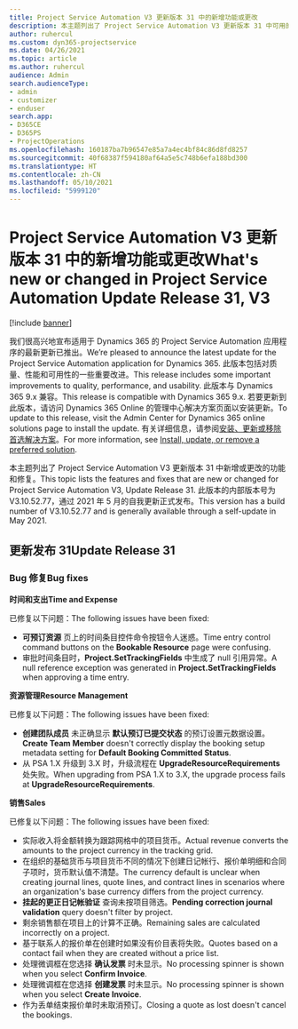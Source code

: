 ```yaml
---
title: Project Service Automation V3 更新版本 31 中的新增功能或更改
description: 本主题列出了 Project Service Automation V3 更新版本 31 中可用的功能和修复。
author: ruhercul
ms.custom: dyn365-projectservice
ms.date: 04/26/2021
ms.topic: article
ms.author: ruhercul
audience: Admin
search.audienceType:
- admin
- customizer
- enduser
search.app:
- D365CE
- D365PS
- ProjectOperations
ms.openlocfilehash: 160187ba7b96547e85a7a4ec4bf84c86d8fd8257
ms.sourcegitcommit: 40f68387f594180af64a5e5c748b6efa188bd300
ms.translationtype: HT
ms.contentlocale: zh-CN
ms.lasthandoff: 05/10/2021
ms.locfileid: "5999120"
---
```

# <a name="whats-new-or-changed-in-project-service-automation-update-release-31-v3"></a><span data-ttu-id="9522d-103">Project Service Automation V3 更新版本 31 中的新增功能或更改</span><span class="sxs-lookup"><span data-stu-id="9522d-103">What's new or changed in Project Service Automation Update Release 31, V3</span></span>

[!include [banner](../includes/psa-now-project-operations.md)]

<span data-ttu-id="9522d-104">我们很高兴地宣布适用于 Dynamics 365 的 Project Service Automation 应用程序的最新更新已推出。</span><span class="sxs-lookup"><span data-stu-id="9522d-104">We’re pleased to announce the latest update for the Project Service Automation application for Dynamics 365.</span></span> <span data-ttu-id="9522d-105">此版本包括对质量、性能和可用性的一些重要改进。</span><span class="sxs-lookup"><span data-stu-id="9522d-105">This release includes some important improvements to quality, performance, and usability.</span></span> <span data-ttu-id="9522d-106">此版本与 Dynamics 365 9.x 兼容。</span><span class="sxs-lookup"><span data-stu-id="9522d-106">This release is compatible with Dynamics 365 9.x.</span></span> <span data-ttu-id="9522d-107">若要更新到此版本，请访问 Dynamics 365 Online 的管理中心解决方案页面以安装更新。</span><span class="sxs-lookup"><span data-stu-id="9522d-107">To update to this release, visit the Admin Center for Dynamics 365 online solutions page to install the update.</span></span> <span data-ttu-id="9522d-108">有关详细信息，请参阅[安装、更新或移除首选解决方案](/power-platform/admin/install-remove-preferred-solution)。</span><span class="sxs-lookup"><span data-stu-id="9522d-108">For more information, see [Install, update, or remove a preferred solution](/power-platform/admin/install-remove-preferred-solution).</span></span>

<span data-ttu-id="9522d-109">本主题列出了 Project Service Automation V3 更新版本 31 中新增或更改的功能和修复。</span><span class="sxs-lookup"><span data-stu-id="9522d-109">This topic lists the features and fixes that are new or changed for Project Service Automation V3, Update Release 31.</span></span> <span data-ttu-id="9522d-110">此版本的内部版本号为 V3.10.52.77，通过 2021 年 5 月的自我更新正式发布。</span><span class="sxs-lookup"><span data-stu-id="9522d-110">This version has a build number of V3.10.52.77 and is generally available through a self-update in May 2021.</span></span>

## <a name="update-release-31"></a><span data-ttu-id="9522d-111">更新发布 31</span><span class="sxs-lookup"><span data-stu-id="9522d-111">Update Release 31</span></span>

### <a name="bug-fixes"></a><span data-ttu-id="9522d-112">Bug 修复</span><span class="sxs-lookup"><span data-stu-id="9522d-112">Bug fixes</span></span>

<span data-ttu-id="9522d-113">**时间和支出**</span><span class="sxs-lookup"><span data-stu-id="9522d-113">**Time and Expense**</span></span>

<span data-ttu-id="9522d-114">已修复以下问题：</span><span class="sxs-lookup"><span data-stu-id="9522d-114">The following issues have been fixed:</span></span>

- <span data-ttu-id="9522d-115">**可预订资源** 页上的时间条目控件命令按钮令人迷惑。</span><span class="sxs-lookup"><span data-stu-id="9522d-115">Time entry control command buttons on the **Bookable Resource** page were confusing.</span></span>
- <span data-ttu-id="9522d-116">审批时间条目时，**Project.SetTrackingFields** 中生成了 null 引用异常。</span><span class="sxs-lookup"><span data-stu-id="9522d-116">A null reference exception was generated in **Project.SetTrackingFields** when approving a time entry.</span></span>

<span data-ttu-id="9522d-117">**资源管理**</span><span class="sxs-lookup"><span data-stu-id="9522d-117">**Resource Management**</span></span>

<span data-ttu-id="9522d-118">已修复以下问题：</span><span class="sxs-lookup"><span data-stu-id="9522d-118">The following issues have been fixed:</span></span>

- <span data-ttu-id="9522d-119">**创建团队成员** 未正确显示 **默认预订已提交状态** 的预订设置元数据设置。</span><span class="sxs-lookup"><span data-stu-id="9522d-119">**Create Team Member** doesn't correctly display the booking setup metadata setting for **Default Booking Committed Status**.</span></span>
- <span data-ttu-id="9522d-120">从 PSA 1.X 升级到 3.X 时，升级流程在 **UpgradeResourceRequirements** 处失败。</span><span class="sxs-lookup"><span data-stu-id="9522d-120">When upgrading from PSA 1.X to 3.X, the upgrade process fails at **UpgradeResourceRequirements**.</span></span>


<span data-ttu-id="9522d-121">**销售**</span><span class="sxs-lookup"><span data-stu-id="9522d-121">**Sales**</span></span>

<span data-ttu-id="9522d-122">已修复以下问题：</span><span class="sxs-lookup"><span data-stu-id="9522d-122">The following issues have been fixed:</span></span>

- <span data-ttu-id="9522d-123">实际收入将金额转换为跟踪网格中的项目货币。</span><span class="sxs-lookup"><span data-stu-id="9522d-123">Actual revenue converts the amounts to the project currency in the tracking grid.</span></span>
- <span data-ttu-id="9522d-124">在组织的基础货币与项目货币不同的情况下创建日记帐行、报价单明细和合同子项时，货币默认值不清楚。</span><span class="sxs-lookup"><span data-stu-id="9522d-124">The currency default is unclear when creating journal lines, quote lines, and contract lines in scenarios where an organization's base currency differs from the project currency.</span></span>
- <span data-ttu-id="9522d-125">**挂起的更正日记帐验证** 查询未按项目筛选。</span><span class="sxs-lookup"><span data-stu-id="9522d-125">**Pending correction journal validation** query doesn't filter by project.</span></span>
- <span data-ttu-id="9522d-126">剩余销售额在项目上的计算不正确。</span><span class="sxs-lookup"><span data-stu-id="9522d-126">Remaining sales are calculated incorrectly on a project.</span></span>
- <span data-ttu-id="9522d-127">基于联系人的报价单在创建时如果没有价目表将失败。</span><span class="sxs-lookup"><span data-stu-id="9522d-127">Quotes based on a contact fail when they are created without a price list.</span></span>
- <span data-ttu-id="9522d-128">处理微调框在您选择 **确认发票** 时未显示。</span><span class="sxs-lookup"><span data-stu-id="9522d-128">No processing spinner is shown when you select **Confirm Invoice**.</span></span>
- <span data-ttu-id="9522d-129">处理微调框在您选择 **创建发票** 时未显示。</span><span class="sxs-lookup"><span data-stu-id="9522d-129">No processing spinner is shown when you select **Create Invoice**.</span></span>
- <span data-ttu-id="9522d-130">作为丢单结束报价单时未取消预订。</span><span class="sxs-lookup"><span data-stu-id="9522d-130">Closing a quote as lost doesn't cancel the bookings.</span></span>







